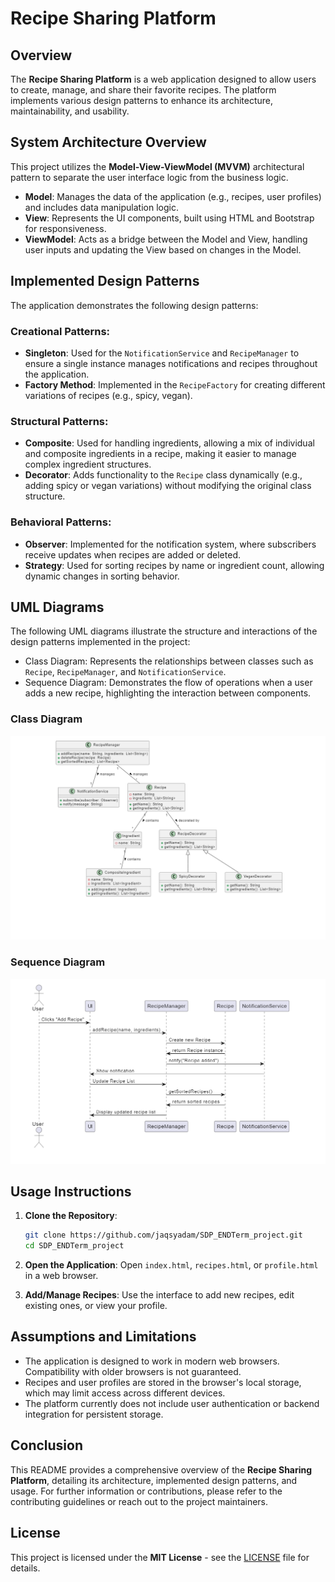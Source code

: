 # Recipe Sharing Platform

## Overview

The **Recipe Sharing Platform** is a web application designed to allow users to create, manage, and share their favorite recipes. The platform implements various design patterns to enhance its architecture, maintainability, and usability.

## System Architecture Overview

This project utilizes the **Model-View-ViewModel (MVVM)** architectural pattern to separate the user interface logic from the business logic.

- **Model**: Manages the data of the application (e.g., recipes, user profiles) and includes data manipulation logic.
- **View**: Represents the UI components, built using HTML and Bootstrap for responsiveness.
- **ViewModel**: Acts as a bridge between the Model and View, handling user inputs and updating the View based on changes in the Model.

## Implemented Design Patterns

The application demonstrates the following design patterns:

### Creational Patterns:

- **Singleton**: Used for the `NotificationService` and `RecipeManager` to ensure a single instance manages notifications and recipes throughout the application.
- **Factory Method**: Implemented in the `RecipeFactory` for creating different variations of recipes (e.g., spicy, vegan).

### Structural Patterns:

- **Composite**: Used for handling ingredients, allowing a mix of individual and composite ingredients in a recipe, making it easier to manage complex ingredient structures.
- **Decorator**: Adds functionality to the `Recipe` class dynamically (e.g., adding spicy or vegan variations) without modifying the original class structure.

### Behavioral Patterns:

- **Observer**: Implemented for the notification system, where subscribers receive updates when recipes are added or deleted.
- **Strategy**: Used for sorting recipes by name or ingredient count, allowing dynamic changes in sorting behavior.

## UML Diagrams

The following UML diagrams illustrate the structure and interactions of the design patterns implemented in the project:

- Class Diagram: Represents the relationships between classes such as `Recipe`, `RecipeManager`, and `NotificationService`.
- Sequence Diagram: Demonstrates the flow of operations when a user adds a new recipe, highlighting the interaction between components.
  
### Class Diagram
![Class Diagram](images/class-diagram.png)

### Sequence Diagram
![Sequence Diagram](images/sequence-diagram.png)

## Usage Instructions

1. **Clone the Repository**:
   ```bash
   git clone https://github.com/jaqsyadam/SDP_ENDTerm_project.git
   cd SDP_ENDTerm_project
   
2. **Open the Application**: 
   Open `index.html`, `recipes.html`, or `profile.html` in a web browser.

3. **Add/Manage Recipes**: 
   Use the interface to add new recipes, edit existing ones, or view your profile.

## Assumptions and Limitations

- The application is designed to work in modern web browsers. Compatibility with older browsers is not guaranteed.
- Recipes and user profiles are stored in the browser's local storage, which may limit access across different devices.
- The platform currently does not include user authentication or backend integration for persistent storage.

## Conclusion

This README provides a comprehensive overview of the **Recipe Sharing Platform**, detailing its architecture, implemented design patterns, and usage. For further information or contributions, please refer to the contributing guidelines or reach out to the project maintainers.

## License

This project is licensed under the **MIT License** - see the [LICENSE](LICENSE) file for details.
